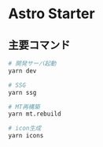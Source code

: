 # Astro Starter

## 主要コマンド

```zsh
# 開発サーバ起動
yarn dev

# SSG
yarn ssg

# MT再構築
yarn mt.rebuild

# icon生成
yarn icons
```
